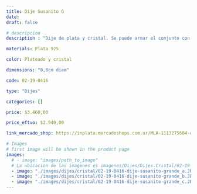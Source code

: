 ```yaml
---
title: Dije Susanito G
date: 
draft: false

# descripcion
description : "Dije de plata y cristal. Se puede armar el conjunto con la cadena y los aros haciendo juego"

materials: Plata 925

color: Plateado y cristal

dimensions: "0,8cm diam"

code: 02-19-0416

type: "Dijes"

categories: []

price: $3.460,00

price_eftvo: $2.940,00

link_mercado_shop: https://inplata.mercadoshops.com.ar/MLA-1113275684-dije-susanito-g-plata-925-y-cristal-_JM

# Images
# first image will be shown in the product page
images:
  # - image: "images/path_to_image"
  # La ubicacion de las imagenes es imagenes/Dijes/Dijes.Cristal/02-19-0416-dije-susanito-g
  - image: "./images/dijes/cristal/02-19-0416-dije-susanito-grande_a.JPG"
  - image: "./images/dijes/cristal/02-19-0416-dije-susanito-grande_b.JPG"
  - image: "./images/dijes/cristal/02-19-0416-dije-susanito-grande_c.JPG"
---
```


